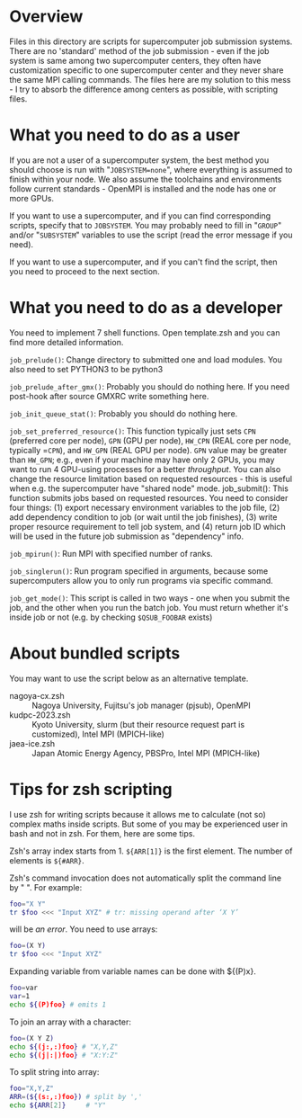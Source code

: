 # Overview

Files in this directory are scripts for supercomputer job submission systems. There are no 'standard' method of the job submission - even if the job system is same among two supercomputer centers, they often have customization specific to one supercomputer center and they never share the same MPI calling commands.
The files here are my solution to this mess - I try to absorb the difference among centers as possible, with scripting files.

# What you need to do as a user

If you are not a user of a supercomputer system, the best method you should choose is run with "`JOBSYSTEM=none`", where everything is assumed to finish within your node. We also assume the toolchains and environments follow current standards - OpenMPI is installed and the node has one or more GPUs.

If you want to use a supercomputer, and if you can find corresponding scripts, specify that to `JOBSYSTEM`. You may probably need to fill in "`GROUP`" and/or "`SUBSYSTEM`" variables to use the script (read the error message if you need).

If you want to use a supercomputer, and if you can't find the script, then you need to proceed to the next section.

# What you need to do as a developer

You need to implement 7 shell functions. Open template.zsh and you can find more detailed information.

`job_prelude()`: Change directory to submitted one and load modules. You also need to set PYTHON3 to be python3

`job_prelude_after_gmx()`: Probably you should do nothing here. If you need post-hook after source GMXRC write something here.

`job_init_queue_stat()`: Probably you should do nothing here.

`job_set_preferred_resource()`: This function typically just sets `CPN` (preferred core per node), `GPN` (GPU per node), `HW_CPN` (REAL core per node, typically =`CPN`), and `HW_GPN` (REAL GPU per node). `GPN` value may be greater than `HW_GPN`; e.g., even if your machine may have only 2 GPUs, you may want to run 4 GPU-using processes for a better *throughput*. You can also change the resource limitation based on requested resources - this is useful when e.g. the supercomputer have "shared node" mode.
job_submit(): This function submits jobs based on requested resources. You need to consider four things: (1) export necessary environment variables to the job file, (2) add dependency condition to job (or wait until the job finishes), (3) write proper resource requirement to tell job system, and (4) return job ID which will be used in the future job submission as "dependency" info.

`job_mpirun()`: Run MPI with specified number of ranks.

`job_singlerun()`: Run program specified in arguments, because some supercomputers allow you to only run programs via specific command.

`job_get_mode()`: This script is called in two ways - one when you submit the job, and the other when you run the batch job. You must return whether it's inside job or not (e.g. by checking `$QSUB_FOOBAR` exists)

# About bundled scripts

You may want to use the script below as an alternative template.

<dl>
  <dt>nagoya-cx.zsh</dt>
  <dd>Nagoya University, Fujitsu's job manager (pjsub), OpenMPI</dd>
  <dt>kudpc-2023.zsh</dt>
  <dd>Kyoto University, slurm (but their resource request part is customized), Intel MPI (MPICH-like)</dd>
  <dt>jaea-ice.zsh</dt>
  <dd>Japan Atomic Energy Agency, PBSPro, Intel MPI (MPICH-like)</dd>
</dl>

# Tips for zsh scripting

I use zsh for writing scripts because it allows me to calculate (not so) complex maths inside scripts. But some of you may be experienced user in bash and not in zsh. For them, here are some tips.

Zsh's array index starts from 1. `${ARR[1]}` is the first element. The number of elements is `${#ARR}`.

Zsh's command invocation does not automatically split the command line by " ". For example:
````sh
foo="X Y"
tr $foo <<< "Input XYZ" # tr: missing operand after ‘X Y’
````
will be *an error*. You need to use arrays:
````sh
foo=(X Y)
tr $foo <<< "Input XYZ"
````

Expanding variable from variable names can be done with ${(P)x}.

````sh
foo=var
var=1
echo ${(P)foo} # emits 1
````

To join an array with a character:
````sh
foo=(X Y Z)
echo ${(j:,:)foo} # "X,Y,Z"
echo ${(j|:|)foo} # "X:Y:Z"
````

To split string into array:
````sh
foo="X,Y,Z"
ARR=(${(s:,:)foo}) # split by ','
echo ${ARR[2]}     # "Y"
````


